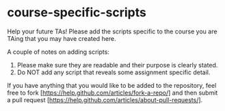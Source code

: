 # course-specific-scripts

Help your future TAs!
Please add the scripts specific to the course you are TAing that you may have created here.

A couple of notes on adding scripts:

1. Please make sure they are readable and their purpose is clearly stated.
2. Do NOT add any script that reveals some assignment specific detail.


If you have anything that you would like to be added to the repository, feel free to fork [https://help.github.com/articles/fork-a-repo/]  and then submit a pull request [https://help.github.com/articles/about-pull-requests/].
